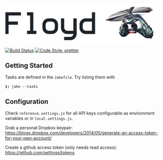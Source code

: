 ![Jet Force Gemini](docs/floyd.jpg)

[![Build Status](https://img.shields.io/travis/hurrymaplelad/floyd.svg?branch=master&style=flat-square)](https://travis-ci.org/hurrymaplelad/floyd)
[![Code Style: prettier](https://img.shields.io/badge/code_style-prettier-ff69b4.svg?style=flat-square)](https://github.com/prettier/prettier)

## Getting Started

Tasks are defined in the `Jakefile`. Try listing them with

    ❱❭ jake --tasks

## Configuration

Check `reference.settings.js` for all API keys configurable as environment variables or in `local.settings.js`.

Grab a personal Dropbox keypair: https://blogs.dropbox.com/developers/2014/05/generate-an-access-token-for-your-own-account/

Create a github access token (only needs read access): https://github.com/settings/tokens
